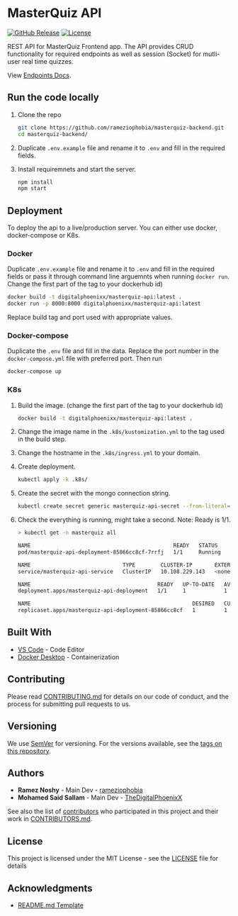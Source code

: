 # MasterQuiz API

[![GitHub Release][github_release_badge]][github_release_link]
[![License][license-image]][license-url]

REST API for MasterQuiz Frontend app. The API provides CRUD functionality for required endpoints as well as session (Socket) for mutli-user real time quizzes.

View [Endpoints Docs](./docs/endpoints.md).

## Run the code locally

1) Clone the repo

    ```sh
    git clone https://github.com/rameziophobia/masterquiz-backend.git
    cd masterquiz-backend/
    ```

1) Duplicate ``.env.example`` file and rename it to ``.env`` and fill in the required fields.

1) Install requiremnets and start the server.

    ```sh
    npm install
    npm start
    ```

## Deployment

To deploy the api to a live/production server. You can either use docker, docker-compose or K8s.

### Docker

Duplicate ``.env.example`` file and rename it to ``.env`` and fill in the required fields or pass it through command line arguemnts when running ``docker run``. Change the first part of the tag to your dockerhub id)

```sh
docker build -t digitalphoenixx/masterquiz-api:latest .
docker run -p 8000:8000 digitalphoenixx/masterquiz-api:latest
```

Replace build tag and port used with appropriate values.

### Docker-compose

Duplicate the ``.env`` file and fill in the data. Replace the port number in the ``docker-compose.yml`` file with preferred port. Then run

```sh
docker-compose up
```

### K8s

1) Build the image. (change the first part of the tag to your dockerhub id)

    ```sh
    docker build -t digitalphoenixx/masterquiz-api:latest .
    ```

1) Change the image name in the ``.k8s/kustomization.yml`` to the tag used in the build step.

1) Change the hostname in the ``.k8s/ingress.yml`` to your domain.

1) Create deployment.

    ```sh
    kubectl apply -k .k8s/
    ```

1) Create the secret with the mongo connection string.

    ```sh
    kubectl create secret generic masterquiz-api-secret --from-literal=MONGO_URI="CONNECTION_STRING_HERE" -n masterquiz
    ```

1) Check the everything is running, might take a second. Note: Ready is 1/1.

    ``` sh
    > kubectl get -n masterquiz all

    NAME                                             READY   STATUS    RESTARTS   AGE
    pod/masterquiz-api-deployment-85866cc8cf-7rrfj   1/1     Running   0          4h39m

    NAME                             TYPE        CLUSTER-IP       EXTERNAL-IP   PORT(S)    AGE
    service/masterquiz-api-service   ClusterIP   10.108.229.143   <none>        8000/TCP   4h39m

    NAME                                        READY   UP-TO-DATE   AVAILABLE   AGE
    deployment.apps/masterquiz-api-deployment   1/1     1            1           4h39m

    NAME                                                   DESIRED   CURRENT   READY   AGE
    replicaset.apps/masterquiz-api-deployment-85866cc8cf   1         1         1       4h39m
    ```

## Built With

* [VS Code](https://code.visualstudio.com/) - Code Editor
* [Docker Desktop](https://www.docker.com/products/docker-desktop) - Containerization

## Contributing

Please read [CONTRIBUTING.md](CONTRIBUTING.md) for details on our code of conduct, and the process for submitting pull requests to us.

## Versioning

We use [SemVer](http://semver.org/) for versioning. For the versions available, see the [tags on this repository][github-tags].

## Authors

* **Ramez Noshy** - Main Dev - [rameziophobia](https://github.com/rameziophobia)
* **Mohamed Said Sallam** - Main Dev - [TheDigitalPhoenixX](https://github.com/TheDigitalPhoenixX)

See also the list of [contributors][github-contributors] who participated in this project and their work in [CONTRIBUTORS.md](CONTRIBUTORS.md).

## License

This project is licensed under the MIT License - see the [LICENSE](LICENSE) file for details

## Acknowledgments

* [README.md Template](https://gist.github.com/PurpleBooth/109311bb0361f32d87a2)

[license-image]: https://img.shields.io/badge/License-MIT-brightgreen.svg
[license-url]: https://opensource.org/licenses/MIT

[github_release_badge]: https://img.shields.io/github/v/release/rameziophobia/masterquiz-backend.svg?style=flat&include_prereleases
[github_release_link]: https://github.com/rameziophobia/masterquiz-backend/releases

[github-contributors]: https://github.com/rameziophobia/masterquiz-backend/contributors
[github-tags]: https://github.com/rameziophobia/masterquiz-backend/tags
